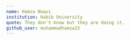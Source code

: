 ```yaml
---
name: Hamza Naqvi
institution: Habib University
quote: They don't know but they are doing it.
github_user: muhammadhamza23
---
```


